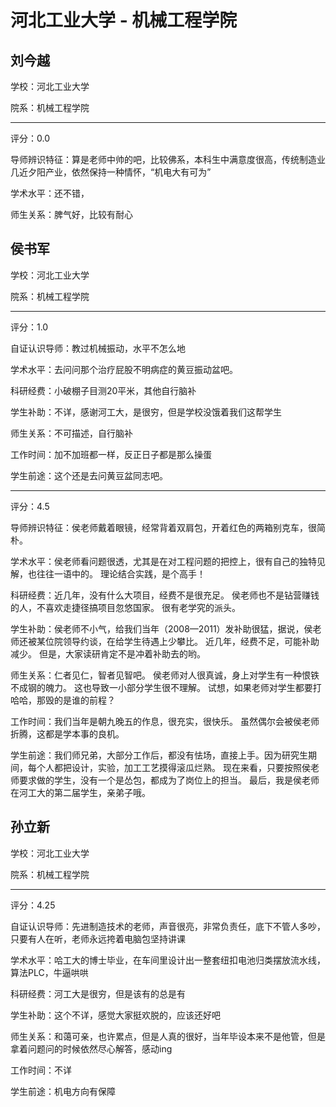 # 河北工业大学 - 机械工程学院

## 刘今越

学校：河北工业大学

院系：机械工程学院

* * *

评分：0.0

导师辨识特征：算是老师中帅的吧，比较佛系，本科生中满意度很高，传统制造业几近夕阳产业，依然保持一种情怀，“机电大有可为”

学术水平：还不错，

师生关系：脾气好，比较有耐心

## 侯书军

学校：河北工业大学

院系：机械工程学院

* * *

评分：1.0

自证认识导师：教过机械振动，水平不怎么地

学术水平：去问问那个治疗屁股不明病症的黄豆振动盆吧。

科研经费：小破棚子目测20平米，其他自行脑补

学生补助：不详，感谢河工大，是很穷，但是学校没饿着我们这帮学生

师生关系：不可描述，自行脑补

工作时间：加不加班都一样，反正日子都是那么操蛋

学生前途：这个还是去问黄豆盆同志吧。

* * *

评分：4.5

导师辨识特征：侯老师戴着眼镜，经常背着双肩包，开着红色的两箱别克车，很简朴。

学术水平：侯老师看问题很透，尤其是在对工程问题的把控上，很有自己的独特见解，也往往一语中的。
理论结合实践，是个高手！

科研经费：近几年，没有什么大项目，经费不是很充足。
侯老师也不是钻营赚钱的人，不喜欢走捷径搞项目忽悠国家。
很有老学究的派头。

学生补助：侯老师不小气，给我们当年（2008—2011）发补助很猛，据说，侯老师还被某位院领导约谈，在给学生待遇上少攀比。
近几年，经费不足，可能补助减少。
但是，大家读研肯定不是冲着补助去的哟。

师生关系：仁者见仁，智者见智吧。
侯老师对人很真诚，身上对学生有一种恨铁不成钢的魄力。
这也导致一小部分学生很不理解。
试想，如果老师对学生都要打哈哈，那毁的是谁的前程？

工作时间：我们当年是朝九晚五的作息，很充实，很快乐。
虽然偶尔会被侯老师折腾，这都是学本事的良机。

学生前途：我们师兄弟，大部分工作后，都没有怯场，直接上手。因为研究生期间，每个人都把设计，实验，加工工艺摸得滚瓜烂熟。
现在来看，只要按照侯老师要求做的学生，没有一个是怂包，都成为了岗位上的担当。
最后，我是侯老师在河工大的第二届学生，亲弟子哦。

## 孙立新

学校：河北工业大学

院系：机械工程学院

* * *

评分：4.25

自证认识导师：先进制造技术的老师，声音很亮，非常负责任，底下不管人多吵，只要有人在听，老师永远挎着电脑包坚持讲课

学术水平：哈工大的博士毕业，在车间里设计出一整套纽扣电池归类摆放流水线，算法PLC，牛逼哄哄

科研经费：河工大是很穷，但是该有的总是有

学生补助：这个不详，感觉大家挺欢脱的，应该还好吧

师生关系：和蔼可亲，也许累点，但是人真的很好，当年毕设本来不是他管，但是拿着问题问的时候依然尽心解答，感动ing

工作时间：不详

学生前途：机电方向有保障